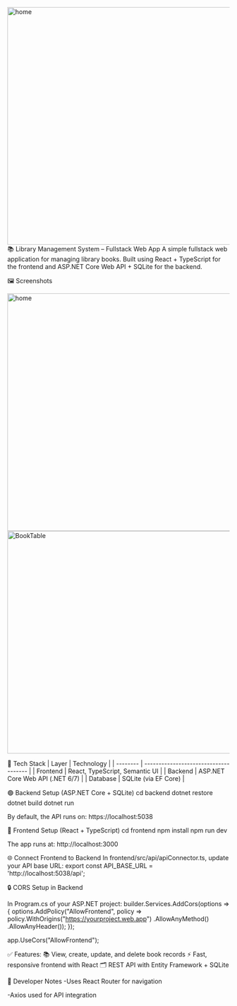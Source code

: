 <img width="954" height="537" alt="home" src="https://github.com/user-attachments/assets/2f29f313-bcd8-4cf8-af45-0313be7d4fc8" />📚 Library Management System – Fullstack Web App
A simple fullstack web application for managing library books. Built using React + TypeScript for the frontend and ASP.NET Core Web API + SQLite for the backend.

🖼️ Screenshots

<img width="954" height="537" alt="home" src="https://github.com/user-attachments/assets/c9b3b2fc-c3d9-4053-a9e3-536c66fd9069" />

<img width="953" height="503" alt="BookTable" src="https://github.com/user-attachments/assets/4f337b9c-624f-495e-a63c-a880b5d1c974" />


🧰 Tech Stack
| Layer    | Technology                            |
| -------- | ------------------------------------- |
| Frontend | React, TypeScript, Semantic UI  |
| Backend  | ASP.NET Core Web API (.NET 6/7)       |
| Database | SQLite (via EF Core)                  |


 🟢 Backend Setup (ASP.NET Core + SQLite)
 cd backend
dotnet restore
dotnet build
dotnet run

By default, the API runs on: https://localhost:5038

🔵 Frontend Setup (React + TypeScript)
cd frontend
npm install
npm run dev

The app runs at: http://localhost:3000

🌐 Connect Frontend to Backend
In frontend/src/api/apiConnector.ts, update your API base URL:
export const API_BASE_URL = 'http://localhost:5038/api';

🔒 CORS Setup in Backend

In Program.cs of your ASP.NET project:
builder.Services.AddCors(options =>
{
    options.AddPolicy("AllowFrontend", policy =>
        policy.WithOrigins("https://yourproject.web.app")
              .AllowAnyMethod()
              .AllowAnyHeader());
});

app.UseCors("AllowFrontend");

✅ Features:
📚 View, create, update, and delete book records
⚡ Fast, responsive frontend with React
🗂️ REST API with Entity Framework + SQLite

🧠 Developer Notes
-Uses React Router for navigation

-Axios used for API integration




